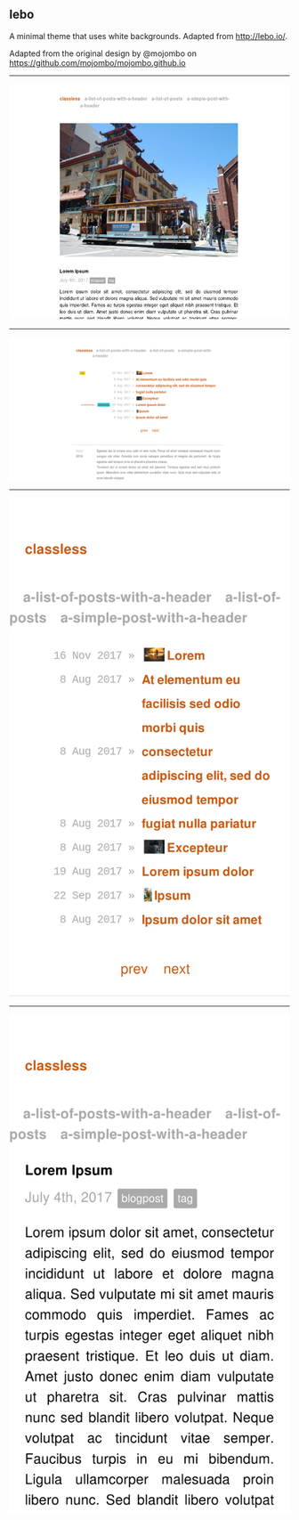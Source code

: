 ## lebo

A minimal theme that uses white backgrounds. Adapted from http://lebo.io/.

Adapted from the original design by @mojombo on https://github.com/mojombo/mojombo.github.io

---

![](screenshots/lebo-1.png)

---

![](screenshots/lebo-2.png)

---

![](screenshots/lebo-3.png)

---

![](screenshots/lebo-4.png)
